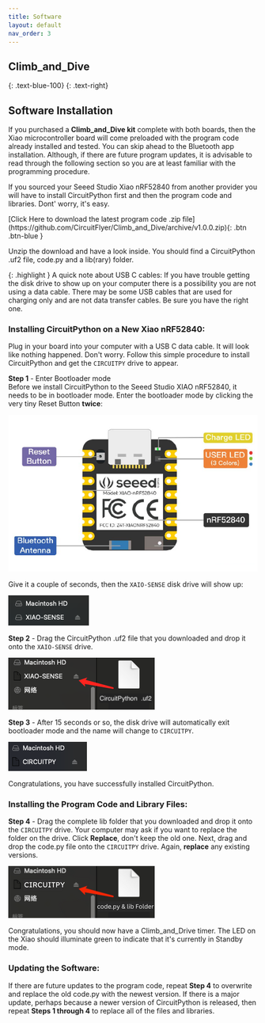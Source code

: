 ```yaml
---
title: Software
layout: default
nav_order: 3
---
```


## **Climb_and_Dive** ##
{: .text-blue-100}
{: .text-right}

## Software Installation ##

If you purchased a **Climb_and_Dive kit** complete with both boards, then the Xiao microcontroller board will come preloaded with the program code already installed and tested.  You can skip ahead to the Bluetooth app installation.  Although, if there are future program updates, it is advisable to read through the following section so you are at least familiar with the programming procedure.

If you sourced your Seeed Studio Xiao nRF52840 from another provider you will have to install CircuitPython first and then the program code and libraries.  Dont' worry, it's easy.

<span class="fs-6">
[Click Here to download the latest program code .zip file](https://github.com/CircuitFlyer/Climb_and_Dive/archive/v1.0.0.zip){: .btn .btn-blue }
</span>

Unzip the download and have a look inside.  You should find a CircuitPython .uf2 file, code.py and a lib(rary) folder.

{: .highlight }
A quick note about USB C cables: If you have trouble getting the disk drive to show up on your computer there is a possibility you are not using a data cable.  There may be some USB cables that are used for charging only and are not data transfer cables.  Be sure you have the right one.

### Installing CircuitPython on a New Xiao nRF52840: ###

Plug in your board into your computer with a USB C data cable.  It will look like nothing happened. Don't worry.  Follow this simple procedure to install CircuitPython and get the `CIRCUITPY` drive to appear.

**Step 1** - Enter Bootloader mode<br>
Before we install CircuitPython to the Seeed Studio XIAO nRF52840, it needs to be in bootloader mode. Enter the bootloader mode by clicking the very tiny Reset Button **twice**:

![](assets/images/XiaoBle.png)

Give it a couple of seconds, then the `XAIO-SENSE` disk drive will show up:

![](assets/images/Xiao-sense.png)

**Step 2** - Drag the CircuitPython .uf2 file that you downloaded and drop it onto the `XAIO-SENSE` drive.<br>

![](assets/images/Xiao-circuitpython.png)

**Step 3** - After 15 seconds or so, the disk drive will automatically exit bootloader mode and the name will change to `CIRCUITPY`.

![](assets/images/Xiao-circuitpy.png)

Congratulations, you have successfully installed CircuitPython.

### Installing the Program Code and Library Files: ###
**Step 4** - Drag the complete lib folder that you downloaded and drop it onto the `CIRCUITPY` drive.  Your computer may ask if you want to replace the folder on the drive. Click **Replace**, don't keep the old one.  Next, drag and drop the code.py file onto the `CIRCUITPY` drive.  Again, **replace** any existing versions.

![](assets/images/Code-circuitpy.png)

Congratulations, you should now have a Climb_and_Drive timer.  The LED on the Xiao should illuminate green to indicate that it's currently in Standby mode.

### Updating the Software: ###
If there are future updates to the program code, repeat **Step 4** to overwrite and replace the old code.py with the newest version.  If there is a major update, perhaps because a newer version of CircuitPython is released, then repeat **Steps 1 through 4** to replace all of the files and libraries.
